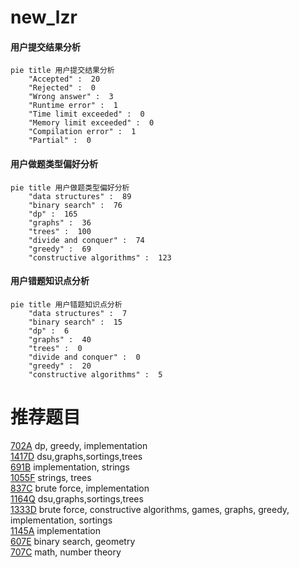 # new_lzr

<!-- tabs:start -->



#### **用户提交结果分析**

```mermaid
pie title 用户提交结果分析
    "Accepted" :  20
    "Rejected" :  0
    "Wrong answer" :  3
    "Runtime error" :  1
    "Time limit exceeded" :  0
    "Memory limit exceeded" :  0
    "Compilation error" :  1
    "Partial" :  0
```

#### **用户做题类型偏好分析**

```mermaid
pie title 用户做题类型偏好分析
    "data structures" :  89
    "binary search" :  76
    "dp" :  165
    "graphs" :  36
    "trees" :  100
    "divide and conquer" :  74
    "greedy" :  69
    "constructive algorithms" :  123
```
#### **用户错题知识点分析**

```mermaid
pie title 用户错题知识点分析
    "data structures" :  7
    "binary search" :  15
    "dp" :  6
    "graphs" :  40
    "trees" :  0
    "divide and conquer" :  0
    "greedy" :  20
    "constructive algorithms" :  5
```



<!-- tabs:end -->
# 推荐题目
[702A](https://codeforces.com/contest/702/problem/A)		dp,
                        greedy,
                        implementation		  
[1417D](https://codeforces.com/contest/1417/problem/D)		dsu,graphs,sortings,trees		  
[691B](https://codeforces.com/contest/691/problem/B)		implementation,
                        strings		  
[1055F](https://codeforces.com/contest/1055/problem/F)		strings,
                        trees		  
[837C](https://codeforces.com/contest/837/problem/C)		brute force,
                        implementation		  
[1164Q](https://codeforces.com/contest/1164/problem/Q)		dsu,graphs,sortings,trees		  
[1333D](https://codeforces.com/contest/1333/problem/D)		brute force,
                        constructive algorithms,
                        games,
                        graphs,
                        greedy,
                        implementation,
                        sortings		  
[1145A](https://codeforces.com/contest/1145/problem/A)		implementation		  
[607E](https://codeforces.com/contest/607/problem/E)		binary search,
                        geometry		  
[707C](https://codeforces.com/contest/707/problem/C)		math,
                        number theory		  
